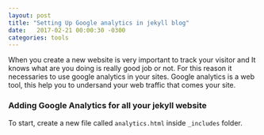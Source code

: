 ```yaml
---
layout: post
title: "Setting Up Google analytics in jekyll blog"
date:   2017-02-21 00:00:30 -0300
categories: tools
---
```


When you create a new website is very important to track your visitor and It knows what are you doing is really good job or not.
For this reason it necessaries to use google analytics in your sites. Google analytics is a web tool, this help you to undersand your
web traffic that comes your site.

### Adding Google Analytics for all your jekyll website

To start, create a new file called `analytics.html` inside `_includes` folder.


